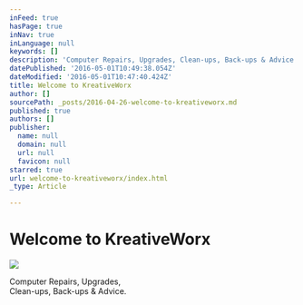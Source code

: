 ```yaml
---
inFeed: true
hasPage: true
inNav: true
inLanguage: null
keywords: []
description: 'Computer Repairs, Upgrades, Clean-ups, Back-ups & Advice.'
datePublished: '2016-05-01T10:49:38.054Z'
dateModified: '2016-05-01T10:47:40.424Z'
title: Welcome to KreativeWorx
author: []
sourcePath: _posts/2016-04-26-welcome-to-kreativeworx.md
published: true
authors: []
publisher:
  name: null
  domain: null
  url: null
  favicon: null
starred: true
url: welcome-to-kreativeworx/index.html
_type: Article

---
```

# Welcome to KreativeWorx
![](https://the-grid-user-content.s3-us-west-2.amazonaws.com/ef155690-9b04-4b1e-82af-99cccccbdd64.jpg)

Computer Repairs, Upgrades,  
Clean-ups, Back-ups & Advice.